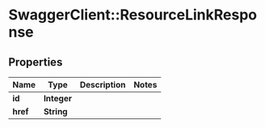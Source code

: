 # SwaggerClient::ResourceLinkResponse

## Properties
Name | Type | Description | Notes
------------ | ------------- | ------------- | -------------
**id** | **Integer** |  | 
**href** | **String** |  | 


